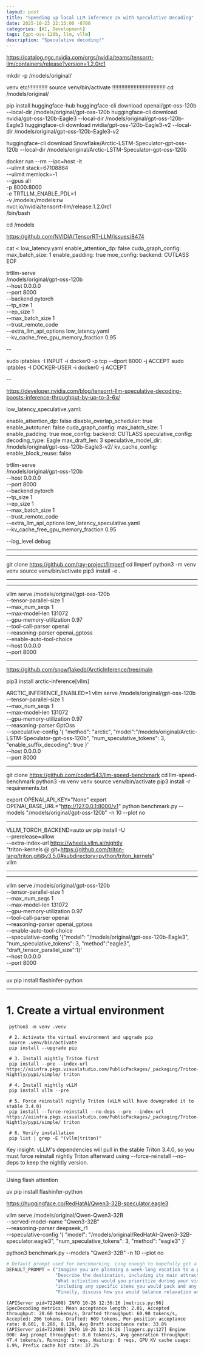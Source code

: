 ```yaml
---
layout: post
title: "Speeding up local LLM inference 2x with Speculative Decoding"
date: 2025-10-23 22:15:00 -0700
categories: [AI, Development]
tags: [gpt-oss-120b, llm, vllm]
description: "Speculative decoding!"
---
```


https://catalog.ngc.nvidia.com/orgs/nvidia/teams/tensorrt-llm/containers/release?version=1.2.0rc1

mkdir -p /models/original/

venv etc!!!!!!!!!!!!!
source venv/bin/activate !!!!!!!!!!!!!!!!!!!!!!!!!!!!!!!!!!!
cd /models/original/

pip install huggingface-hub
huggingface-cli download openai/gpt-oss-120b --local-dir /models/original/gpt-oss-120b
huggingface-cli download nvidia/gpt-oss-120b-Eagle3 --local-dir /models/original/gpt-oss-120b-Eagle3
huggingface-cli download nvidia/gpt-oss-120b-Eagle3-v2 --local-dir /models/original/gpt-oss-120b-Eagle3-v2

huggingface-cli download Snowflake/Arctic-LSTM-Speculator-gpt-oss-120b --local-dir /models/original/Arctic-LSTM-Speculator-gpt-oss-120b


docker run --rm --ipc=host -it \
  --ulimit stack=67108864 \
  --ulimit memlock=-1 \
  --gpus all \
  -p 8000:8000 \
  -e TRTLLM_ENABLE_PDL=1 \
  -v /models:/models:rw \
  nvcr.io/nvidia/tensorrt-llm/release:1.2.0rc1 \
  /bin/bash

cd /models

https://github.com/NVIDIA/TensorRT-LLM/issues/8474

cat <<EOF > low_latency.yaml
enable_attention_dp: false
cuda_graph_config:
    max_batch_size: 1
    enable_padding: true
moe_config:
    backend: CUTLASS
EOF


trtllm-serve \
  /models/original/gpt-oss-120b \
  --host 0.0.0.0 \
  --port 8000 \
  --backend pytorch \
  --tp_size 1 \
  --ep_size 1 \
  --max_batch_size 1 \
  --trust_remote_code \
  --extra_llm_api_options low_latency.yaml \
  --kv_cache_free_gpu_memory_fraction 0.95

--

sudo iptables -I INPUT -i docker0 -p tcp --dport 8000 -j ACCEPT
sudo iptables -I DOCKER-USER -i docker0 -j ACCEPT

--

https://developer.nvidia.com/blog/tensorrt-llm-speculative-decoding-boosts-inference-throughput-by-up-to-3-6x/

low_latency_speculative.yaml:

enable_attention_dp: false
disable_overlap_scheduler: true
enable_autotuner: false
cuda_graph_config:
    max_batch_size: 1
    enable_padding: true
moe_config:
    backend: CUTLASS
speculative_config:
    decoding_type: Eagle
    max_draft_len: 3
    speculative_model_dir: /models/original/gpt-oss-120b-Eagle3-v2/
kv_cache_config:
    enable_block_reuse: false



trtllm-serve \
  /models/original/gpt-oss-120b \
  --host 0.0.0.0 \
  --port 8000 \
  --backend pytorch \
  --tp_size 1 \
  --ep_size 1 \
  --max_batch_size 1 \
  --trust_remote_code \
  --extra_llm_api_options low_latency_speculative.yaml \
  --kv_cache_free_gpu_memory_fraction 0.95


--log_level debug



-----
-----

git clone https://github.com/ray-project/llmperf
cd llmperf
python3 -m venv venv
source venv/bin/activate
pip3 install -e .

----


----

vllm serve /models/original/gpt-oss-120b \
  --tensor-parallel-size 1 \
  --max_num_seqs 1 \
  --max-model-len 131072 \
  --gpu-memory-utilization 0.97 \
  --tool-call-parser openai \
  --reasoning-parser openai_gptoss \
  --enable-auto-tool-choice \
  --host 0.0.0.0 \
  --port 8000

----

https://github.com/snowflakedb/ArcticInference/tree/main

pip3 install arctic-inference[vllm]

ARCTIC_INFERENCE_ENABLED=1 vllm serve /models/original/gpt-oss-120b \
  --tensor-parallel-size 1 \
  --max_num_seqs 1 \
  --max-model-len 131072 \
  --gpu-memory-utilization 0.97 \
  --reasoning-parser GptOss \
  --speculative-config '{ "method": "arctic", "model":"/models/original/Arctic-LSTM-Speculator-gpt-oss-120b", "num_speculative_tokens": 3, "enable_suffix_decoding": true }' \
  --host 0.0.0.0 \
  --port 8000

----

git clone https://github.com/coder543/llm-speed-benchmark
cd llm-speed-benchmark
python3 -m venv venv
source venv/bin/activate
pip3 install -r requirements.txt

export OPENAI_API_KEY="None"
export OPENAI_BASE_URL="http://127.0.0.1:8000/v1"
python benchmark.py --models "/models/original/gpt-oss-120b" -n 10 --plot no

----


VLLM_TORCH_BACKEND=auto uv pip install -U \
  --prerelease=allow \
  --extra-index-url https://wheels.vllm.ai/nightly \
  "triton-kernels @ git+https://github.com/triton-lang/triton.git@v3.5.0#subdirectory=python/triton_kernels" \
  vllm

----

----

vllm serve /models/original/gpt-oss-120b \
  --tensor-parallel-size 1 \
  --max_num_seqs 1 \
  --max-model-len 131072 \
  --gpu-memory-utilization 0.97 \
  --tool-call-parser openai \
  --reasoning-parser openai_gptoss \
  --enable-auto-tool-choice \
  --speculative-config '{"model": "/models/original/gpt-oss-120b-Eagle3", "num_speculative_tokens": 3, "method":"eagle3", "draft_tensor_parallel_size":1}' \
  --host 0.0.0.0 \
  --port 8000

----

uv pip install flashinfer-python

----

# 1. Create a virtual environment
     python3 -m venv .venv
     
     # 2. Activate the virtual environment and upgrade pip
     source .venv/bin/activate
     pip install --upgrade pip
     
     # 3. Install nightly Triton first
     pip install --pre --index-url https://aiinfra.pkgs.visualstudio.com/PublicPackages/_packaging/Triton-Nightly/pypi/simple/ triton
     
     # 4. Install nightly vLLM
     pip install vllm --pre
     
     # 5. Force reinstall nightly Triton (vLLM will have downgraded it to stable 3.4.0)
     pip install --force-reinstall --no-deps --pre --index-url https://aiinfra.pkgs.visualstudio.com/PublicPackages/_packaging/Triton-Nightly/pypi/simple/ triton
     
     # 6. Verify installation
     pip list | grep -E "(vllm|triton)"

   Key insight: vLLM's dependencies will pull in the stable Triton 3.4.0, so you
   must force reinstall nightly Triton afterward using --force-reinstall --no-deps
   to keep the nightly version.

----

Using flash attention

uv pip install flashinfer-python

https://huggingface.co/RedHatAI/Qwen3-32B-speculator.eagle3

vllm serve /models/original/Qwen-Qwen3-32B \
  --served-model-name "Qwen3-32B" \
  --reasoning-parser deepseek_r1 \
  --speculative-config '{ "model": "/models/original/RedHatAI-Qwen3-32B-speculator.eagle3", "num_speculative_tokens": 3, "method": "eagle3" }'

python3 benchmark.py --models "Qwen3-32B" -n 10 --plot no

```python
# Default prompt used for benchmarking. Long enough to hopefully get a good sense of prompt processing speed, and generate enough response tokens to get a reasonable measure there too.
DEFAULT_PROMPT = ("Imagine you are planning a week-long vacation to a place you've never visited before. "
                  "Describe the destination, including its main attractions and cultural highlights. "
                  "What activities would you prioritize during your visit? Additionally, explain how you would prepare for the trip, "
                  "including any specific items you would pack and any research you would conduct beforehand. "
                  "Finally, discuss how you would balance relaxation and adventure during your vacation.")
```

```console
(APIServer pid=722408) INFO 10-26 12:36:16 [metrics.py:96] SpecDecoding metrics: Mean acceptance length: 2.01, Accepted throughput: 20.60 tokens/s, Drafted throughput: 60.90 tokens/s, Accepted: 206 tokens, Drafted: 609 tokens, Per-position acceptance rate: 0.601, 0.286, 0.128, Avg Draft acceptance rate: 33.8%
(APIServer pid=722408) INFO 10-26 12:36:26 [loggers.py:127] Engine 000: Avg prompt throughput: 0.0 tokens/s, Avg generation throughput: 47.4 tokens/s, Running: 1 reqs, Waiting: 0 reqs, GPU KV cache usage: 1.9%, Prefix cache hit rate: 37.2%
```

